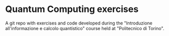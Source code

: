 # Quantum Computing exercises
A git repo with exercises and code developed during the "Introduzione all'informazione e calcolo quantistico" course held at "Politecnico di Torino". 